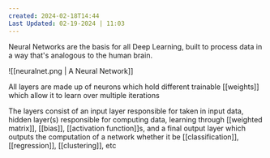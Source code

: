 ```yaml
---
created: 2024-02-18T14:44
Last Updated: 02-19-2024 | 11:03
---
```

Neural Networks are the basis for all Deep Learning, built to process data in a way that's analogous to the human brain.

![[neuralnet.png | A Neural Network]]

All layers are made up of neurons which hold different trainable [[weights]] which allow it to learn over multiple iterations

The layers consist of an input layer responsible for taken in input data, hidden layer(s) responsible for computing data, learning through [[weighted matrix]], [[bias]], [[activation function]]s, and a final output layer which outputs the computation of a network whether it be [[classification]], [[regression]], [[clustering]], etc
